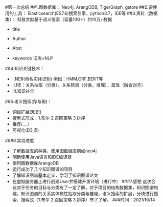 #第一次总结
##1.图数据库：
Neo4j, ArangODB, TigerGraph, gstore
##2.要使用的工具：
Elasticsearch(ES7.6)搜索引擎，python3.7，IDE等
##3.资料（数据集）：
科技文献基于语义搜索（容量10G+）约10万+数据

- title


- Author


- Abst


- keywords 词库+NLP

##4.知识关键技术：
- Ⅰ.NER(命名实体识别) 例如：HMM,CRF,BERT等
- Ⅱ.RE：关系抽取（分类），关系预测（分类，推理），属性（融合对齐）
- Ⅲ.知识补全

##5.语义搜索(存与用)：


- 词级扩展(知识)
- 搜索式形成：1.布尔 2.召回策略 3.排序
- 推荐(....)
- 可视化(D3.j5)

###6.实验进度
- 了解数据库的种类，使用图数据库例如neo4j
- 明确使用Java语言和IDE编译器
- 使用图数据库ArangoDB
- 运行成功了几个知识图谱的项目
- 了解知识图谱基本定义，学习了知识图谱论文
- 在虚拟服务器上进行创建User并搭建开发环境（进行中）
###7.感想
这次会议对于任务的目标与分类有了一定了解，对于项目的结构数据集，知识图谱构建，知识图谱的关系实体属性抽取分类与推理，语义搜索的扩展，分块进行搜索，搜索式（1.布尔 2.召回策略 3.排序）有了了解。
###时间：2021/10/14